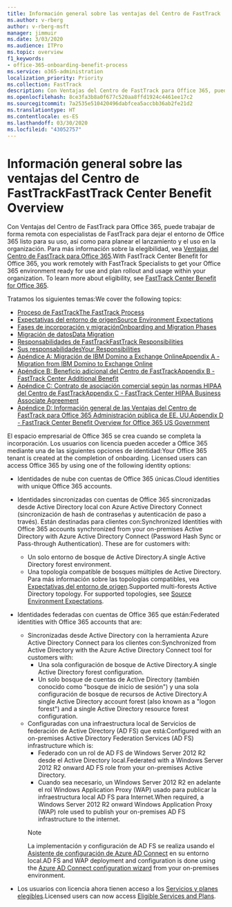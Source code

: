 ```yaml
---
title: Información general sobre las ventajas del Centro de FastTrack
ms.author: v-rberg
author: v-rberg-msft
manager: jimmuir
ms.date: 3/03/2020
ms.audience: ITPro
ms.topic: overview
f1_keywords:
- office-365-onboarding-benefit-process
ms.service: o365-administration
localization_priority: Priority
ms.collection: FastTrack
description: Con Ventajas del Centro de FastTrack para Office 365, puede trabajar de forma remota con especialistas de FastTrack para dejar el entorno de Office 365 listo para su uso, así como para planear el lanzamiento y el uso en la organización. Para más información sobre la elegibilidad, vea Ventajas del Centro de FastTrack para Office 365.
ms.openlocfilehash: 8ce3fa3b8a0f677c520aa8ffd1924c4461ee17c2
ms.sourcegitcommit: 7a2535e510420496dabfcea5accbb36ab2fe21d2
ms.translationtype: HT
ms.contentlocale: es-ES
ms.lasthandoff: 03/30/2020
ms.locfileid: "43052757"
---
```

# <a name="fasttrack-center-benefit-overview"></a><span data-ttu-id="724c2-104">Información general sobre las ventajas del Centro de FastTrack</span><span class="sxs-lookup"><span data-stu-id="724c2-104">FastTrack Center Benefit Overview</span></span>

<span data-ttu-id="724c2-p102">Con Ventajas del Centro de FastTrack para Office 365, puede trabajar de forma remota con especialistas de FastTrack para dejar el entorno de Office 365 listo para su uso, así como para planear el lanzamiento y el uso en la organización. Para más información sobre la elegibilidad, vea [Ventajas del Centro de FastTrack para Office 365](O365-fasttrack-benefit-for-office-365.md).</span><span class="sxs-lookup"><span data-stu-id="724c2-p102">With FastTrack Center Benefit for Office 365, you work remotely with FastTrack Specialists to get your Office 365 environment ready for use and plan rollout and usage within your organization. To learn more about eligibility, see [FastTrack Center Benefit for Office 365](O365-fasttrack-benefit-for-office-365.md).</span></span>
  
<span data-ttu-id="724c2-107">Tratamos los siguientes temas:</span><span class="sxs-lookup"><span data-stu-id="724c2-107">We cover the following topics:</span></span>
- [<span data-ttu-id="724c2-108">Proceso de FastTrack</span><span class="sxs-lookup"><span data-stu-id="724c2-108">The FastTrack Process</span></span>](O365-fasttrack-process.md) 
- [<span data-ttu-id="724c2-109">Expectativas del entorno de origen</span><span class="sxs-lookup"><span data-stu-id="724c2-109">Source Environment Expectations</span></span>](O365-source-environment-expectations.md)
- [<span data-ttu-id="724c2-110">Fases de incorporación y migración</span><span class="sxs-lookup"><span data-stu-id="724c2-110">Onboarding and Migration Phases</span></span>](O365-onboarding-and-migration.md)
- [<span data-ttu-id="724c2-111">Migración de datos</span><span class="sxs-lookup"><span data-stu-id="724c2-111">Data Migration</span></span>](O365-data-migration.md)
- [<span data-ttu-id="724c2-112">Responsabilidades de FastTrack</span><span class="sxs-lookup"><span data-stu-id="724c2-112">FastTrack Responsibilities</span></span>](O365-fasttrack-responsibilities.md)
- [<span data-ttu-id="724c2-113">Sus responsabilidades</span><span class="sxs-lookup"><span data-stu-id="724c2-113">Your Responsibilities</span></span>](O365-your-responsibilities.md) 
- [<span data-ttu-id="724c2-114">Apéndice A: Migración de IBM Domino a Exchange Online</span><span class="sxs-lookup"><span data-stu-id="724c2-114">Appendix A - Migration from IBM Domino to Exchange Online</span></span>](O365-from-ibm-domino-to-exchange-online.md)
- [<span data-ttu-id="724c2-115">Apéndice B: Beneficio adicional del Centro de FastTrack</span><span class="sxs-lookup"><span data-stu-id="724c2-115">Appendix B - FastTrack Center Additional Benefit</span></span>](O365-fasttrack-additional-benefits.md)
- [<span data-ttu-id="724c2-116">Apéndice C: Contrato de asociación comercial según las normas HIPAA del Centro de FastTrack</span><span class="sxs-lookup"><span data-stu-id="724c2-116">Appendix C - FastTrack Center HIPAA Business Associate Agreement</span></span>](O365-hipaa-business-associate-agreement.md)
- [<span data-ttu-id="724c2-117">Apéndice D: Información general de las Ventajas del Centro de FastTrack para Office 365 Administración pública de EE. UU.</span><span class="sxs-lookup"><span data-stu-id="724c2-117">Appendix D - FastTrack Center Benefit Overview for Office 365 US Government</span></span>](US-Gov-appendix-overview.md)
    
<span data-ttu-id="724c2-p103">El espacio empresarial de Office 365 se crea cuando se completa la incorporación. Los usuarios con licencia pueden acceder a Office 365 mediante una de las siguientes opciones de identidad:</span><span class="sxs-lookup"><span data-stu-id="724c2-p103">Your Office 365 tenant is created at the completion of onboarding. Licensed users can access Office 365 by using one of the following identity options:</span></span>
- <span data-ttu-id="724c2-120">Identidades de nube con cuentas de Office 365 únicas.</span><span class="sxs-lookup"><span data-stu-id="724c2-120">Cloud identities with unique Office 365 accounts.</span></span>
- <span data-ttu-id="724c2-p104">Identidades sincronizadas con cuentas de Office 365 sincronizadas desde Active Directory local con Azure Active Directory Connect (sincronización de hash de contraseñas y autenticación de paso a través). Están destinadas para clientes con:</span><span class="sxs-lookup"><span data-stu-id="724c2-p104">Synchronized Identities with Office 365 accounts synchronized from your on-premises Active Directory with Azure Active Directory Connect (Password Hash Sync or Pass-through Authentication). These are for customers with:</span></span>
  - <span data-ttu-id="724c2-123">Un solo entorno de bosque de Active Directory.</span><span class="sxs-lookup"><span data-stu-id="724c2-123">A single Active Directory forest environment.</span></span>
  - <span data-ttu-id="724c2-p105">Una topología compatible de bosques múltiples de Active Directory. Para más información sobre las topologías compatibles, vea [Expectativas del entorno de origen](O365-source-environment-expectations.md).</span><span class="sxs-lookup"><span data-stu-id="724c2-p105">Supported multi-forests Active Directory topology. For supported topologies, see [Source Environment Expectations](O365-source-environment-expectations.md).</span></span>
- <span data-ttu-id="724c2-126">Identidades federadas con cuentas de Office 365 que están:</span><span class="sxs-lookup"><span data-stu-id="724c2-126">Federated identities with Office 365 accounts that are:</span></span>
  - <span data-ttu-id="724c2-127">Sincronizadas desde Active Directory con la herramienta Azure Active Directory Connect para los clientes con:</span><span class="sxs-lookup"><span data-stu-id="724c2-127">Synchronized from Active Directory with the Azure Active Directory Connect tool for customers with:</span></span>
      - <span data-ttu-id="724c2-128">Una sola configuración de bosque de Active Directory.</span><span class="sxs-lookup"><span data-stu-id="724c2-128">A single Active Directory forest configuration.</span></span>
      - <span data-ttu-id="724c2-129">Un solo bosque de cuentas de Active Directory (también conocido como "bosque de inicio de sesión") y una sola configuración de bosque de recursos de Active Directory.</span><span class="sxs-lookup"><span data-stu-id="724c2-129">A single Active Directory account forest (also known as a "logon forest") and a single Active Directory resource forest configuration.</span></span>
  - <span data-ttu-id="724c2-130">Configuradas con una infraestructura local de Servicios de federación de Active Directory (AD FS) que está:</span><span class="sxs-lookup"><span data-stu-id="724c2-130">Configured with an on-premises Active Directory Federation Services (AD FS) infrastructure which is:</span></span>
      - <span data-ttu-id="724c2-131">Federado con un rol de AD FS de Windows Server 2012 R2 desde el Active Directory local.</span><span class="sxs-lookup"><span data-stu-id="724c2-131">Federated with a Windows Server 2012 R2 onward AD FS role from your on-premises Active Directory.</span></span>
      - <span data-ttu-id="724c2-132">Cuando sea necesario, un Windows Server 2012 R2 en adelante el rol Windows Application Proxy (WAP) usado para publicar la infraestructura local AD FS para Internet.</span><span class="sxs-lookup"><span data-stu-id="724c2-132">When required, a Windows Server 2012 R2 onward Windows Application Proxy (WAP) role used to publish your on-premises AD FS infrastructure to the internet.</span></span>
    > [!NOTE]
    > <span data-ttu-id="724c2-133">La implementación y configuración de AD FS se realiza usando el [Asistente de configuración de Azure AD Connect](https://go.microsoft.com/fwlink/?linkid=844794) en su entorno local.</span><span class="sxs-lookup"><span data-stu-id="724c2-133">AD FS and WAP deployment and configuration is done using the [Azure AD Connect configuration wizard](https://go.microsoft.com/fwlink/?linkid=844794) from your on-premises environment.</span></span> 
  
- <span data-ttu-id="724c2-134">Los usuarios con licencia ahora tienen acceso a los [Servicios y planes elegibles](M365-eligible-services-and-plans.md).</span><span class="sxs-lookup"><span data-stu-id="724c2-134">Licensed users can now access [Eligible Services and Plans](M365-eligible-services-and-plans.md).</span></span>

